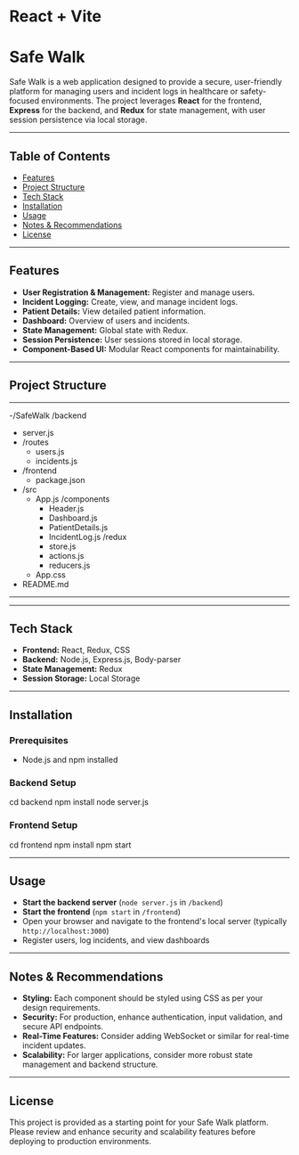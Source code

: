 # React + Vite

# Safe Walk

Safe Walk is a web application designed to provide a secure, user-friendly platform for managing users and incident logs in healthcare or safety-focused environments. The project leverages **React** for the frontend, **Express** for the backend, and **Redux** for state management, with user session persistence via local storage.

---

## Table of Contents

- [Features](#features)
- [Project Structure](#project-structure)
- [Tech Stack](#tech-stack)
- [Installation](#installation)
- [Usage](#usage)
- [Notes & Recommendations](#notes--recommendations)
- [License](#license)

---

## Features

- **User Registration & Management:** Register and manage users.
- **Incident Logging:** Create, view, and manage incident logs.
- **Patient Details:** View detailed patient information.
- **Dashboard:** Overview of users and incidents.
- **State Management:** Global state with Redux.
- **Session Persistence:** User sessions stored in local storage.
- **Component-Based UI:** Modular React components for maintainability.

---

## Project Structure

---
-/SafeWalk
  /backend
   - server.js
-    /routes
      - users.js
      - incidents.js
-  /frontend
    - package.json
-    /src
      - App.js
      /components
        - Header.js
         - Dashboard.js
         - PatientDetails.js
         - IncidentLog.js
       /redux
        - store.js
         - actions.js
         - reducers.js
      - App.css
 - README.md



---
---

## Tech Stack

- **Frontend:** React, Redux, CSS
- **Backend:** Node.js, Express.js, Body-parser
- **State Management:** Redux
- **Session Storage:** Local Storage

---

## Installation

### Prerequisites

- Node.js and npm installed

### Backend Setup
cd backend
npm install
node server.js


### Frontend Setup
cd frontend
npm install
npm start


---

## Usage

- **Start the backend server** (`node server.js` in `/backend`)
- **Start the frontend** (`npm start` in `/frontend`)
- Open your browser and navigate to the frontend's local server (typically `http://localhost:3000`)
- Register users, log incidents, and view dashboards

---

## Notes & Recommendations

- **Styling:** Each component should be styled using CSS as per your design requirements.
- **Security:** For production, enhance authentication, input validation, and secure API endpoints.
- **Real-Time Features:** Consider adding WebSocket or similar for real-time incident updates.
- **Scalability:** For larger applications, consider more robust state management and backend structure.

---

## License

This project is provided as a starting point for your Safe Walk platform. Please review and enhance security and scalability features before deploying to production environments.

